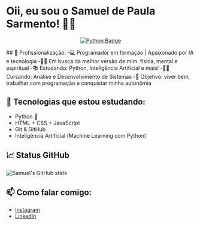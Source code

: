# Oii, eu sou o Samuel de Paula Sarmento! 👋🏽

<p align="center">
  <a href="https://www.python.org/">
    <img src="https://img.shields.io/badge/Python-3.11-blue.svg?style=for-the-badge&logo=python&logoColor=white" alt="Python Badge"/>
  </a>
</p>
## 💼 Profissionalização:
-💻 Programador em formação | Apaixonado por IA e tecnologia
-🏋🏽 Em busca da melhor versão de mim: física, mental e espiritual    
-📚 Estudando: Python, Inteligência Artificial e mais!
-👨‍🎓 Cursando: Análise e Desenvolvimento de Sistemas
-🎯 Objetivo: viver bem, trabalhar com programação e conquistar minha autonômia


## 🚀 Tecnologias que estou estudando:
- Python 🐍
- HTML + CSS + JavaScript
- Git & GitHub
- Inteligência Artificial (Machine Learning com Python)

## 📈 Status GitHub
![Samuel's GitHub stats](https://github-readme-stats.vercel.app/api?username=ArgoniteStorm&show_icons=true&theme=radical)

## 📫 Como falar comigo:
- [Instagram](https://instagram.com/sammypythonangel)
- [LinkedIn](https://linkedin.com/in/samuel-de-paula-494b36302/)
